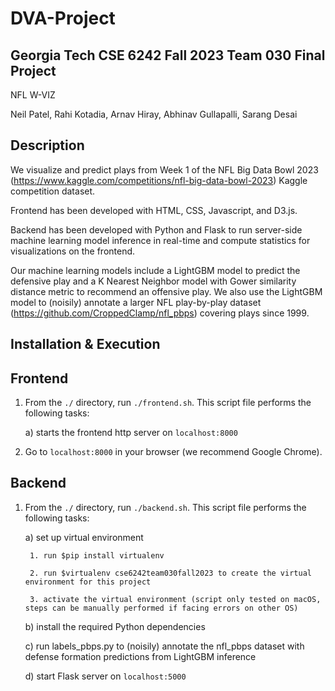 # DVA-Project

## Georgia Tech CSE 6242 Fall 2023 Team 030 Final Project

NFL W-VIZ

Neil Patel, Rahi Kotadia, Arnav Hiray, Abhinav Gullapalli, Sarang Desai

## Description

We visualize and predict plays from Week 1 of the NFL Big Data Bowl 2023 (https://www.kaggle.com/competitions/nfl-big-data-bowl-2023) Kaggle competition dataset. 

Frontend has been developed with HTML, CSS, Javascript, and D3.js. 

Backend has been developed with Python and Flask to run server-side machine learning model inference in real-time and compute statistics for visualizations on the frontend.

Our machine learning models include a LightGBM model to predict the defensive play and a K Nearest Neighbor model with Gower similarity distance metric to recommend an offensive play. We also use the LightGBM model to (noisily) annotate a larger NFL play-by-play dataset (https://github.com/CroppedClamp/nfl_pbps) covering plays since 1999.

## Installation & Execution

## Frontend
1. From the ```./``` directory, run ```./frontend.sh```. This script file performs the following tasks:

    a) starts the frontend http server on ```localhost:8000```

3. Go to ```localhost:8000``` in your browser (we recommend Google Chrome).

## Backend

1. From the ```./``` directory, run ```./backend.sh```. This script file performs the following tasks:

    a) set up virtual environment

        1. run $pip install virtualenv

        2. run $virtualenv cse6242team030fall2023 to create the virtual environment for this project

        3. activate the virtual environment (script only tested on macOS, steps can be manually performed if facing errors on other OS)
    
    b) install the required Python dependencies

    c) run labels_pbps.py to (noisily) annotate the nfl_pbps dataset with defense formation predictions from LightGBM inference

    d) start Flask server on ```localhost:5000```
